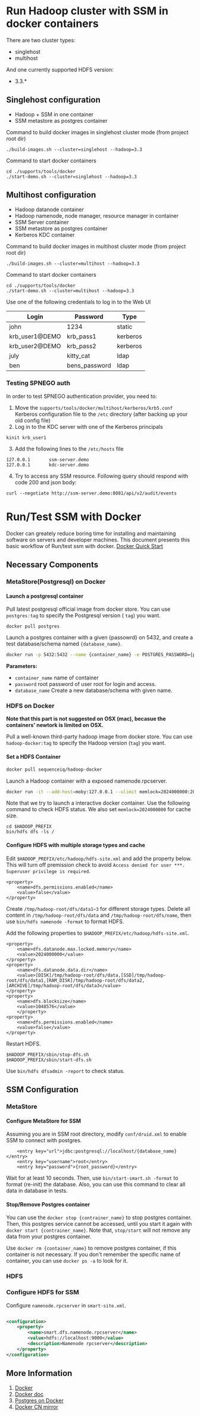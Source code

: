 # Run Hadoop cluster with SSM in docker containers

There are two cluster types:

* singlehost
* multihost

And one currently supported HDFS version:

* 3.3.*

## Singlehost configuration

* Hadoop + SSM in one container
* SSM metastore as postgres container

Command to build docker images in singlehost cluster mode (from project root dir)

```shell
./build-images.sh --cluster=singlehost --hadoop=3.3
```

Command to start docker containers

```shell
cd ./supports/tools/docker
./start-demo.sh --cluster=singlehost --hadoop=3.3
```

## Multihost configuration

* Hadoop datanode container
* Hadoop namenode, node manager, resource manager in container
* SSM Server container
* SSM metastore as postgres container
* Kerberos KDC container

Command to build docker images in multihost cluster mode (from project root dir)

```shell
./build-images.sh --cluster=multihost --hadoop=3.3
```

Command to start docker containers

```shell
cd ./supports/tools/docker
./start-demo.sh --cluster=multihost --hadoop=3.3
```

Use one of the following credentials to log in to the Web UI

| Login          | Password      | Type     |
|----------------|---------------|----------|
| john           | 1234          | static   |
| krb_user1@DEMO | krb_pass1     | kerberos |
| krb_user2@DEMO | krb_pass2     | kerberos |
| july           | kitty_cat     | ldap     |
| ben            | bens_password | ldap     |

### Testing SPNEGO auth

In order to test SPNEGO authentication provider, you need to:

1. Move the `supports/tools/docker/multihost/kerberos/krb5.conf` Kerberos configuration file to the `/etc` directory
   (after backing up your old config file)
2. Log in to the KDC server with one of the Kerberos principals

```shell
kinit krb_user1
```

3. Add the following lines to the `/etc/hosts` file

```
127.0.0.1       ssm-server.demo
127.0.0.1       kdc-server.demo
```

4. Try to access any SSM resource. Following query should respond with code 200 and json body:

```shell
curl --negotiate http://ssm-server.demo:8081/api/v2/audit/events
```

# Run/Test SSM with Docker

Docker can greately reduce boring time for installing and maintaining software on servers and developer machines. This
document presents this basic workflow of Run/test ssm with
docker. [Docker Quick Start](https://docs.docker.com/get-started/)

## Necessary Components

### MetaStore(Postgresql) on Docker

#### Launch a postgresql container

Pull latest postgresql official image from docker store. You can use `postgres:tag` to specify the Postgresql version (
`tag`) you want.

```
docker pull postgres
```

Launch a postgres container with a given {passowrd} on 5432, and create a test database/schema named `{database_name}`.

```bash
docker run -p 5432:5432 --name {container_name} -e POSTGRES_PASSWORD={password} -e POSTGRES_DB={database_name} -d postgres:latest
```

**Parameters:**

- `container_name` name of container
- `password` root password of user root for login and access.
- `database_name` Create a new database/schema with given name.

### HDFS on Docker

**Note that this part is not suggested on OSX (mac), becasue the containers' newtork is limited on OSX.**

Pull a well-known third-party hadoop image from docker store. You can use `hadoop-docker:tag` to specify the Hadoop
version (`tag`) you want.

#### Set a HDFS Container

```bash
docker pull sequenceiq/hadoop-docker
```

Launch a Hadoop container with a exposed namenode.rpcserver.

```bash
docker run -it --add-host=moby:127.0.0.1 --ulimit memlock=2024000000:2024000000 -p 9000:9000 --name=hadoop sequenceiq/hadoop-docker /etc/bootstrap.sh -bash
```

Note that we try to launch a interactive docker container. Use the following command to check HDFS status. We also set
`memlock=2024000000` for cache size.

```
cd $HADOOP_PREFIX
bin/hdfs dfs -ls /
```

#### Configure HDFS with multiple storage types and cache

Edit `$HADOOP_PREFIX/etc/hadoop/hdfs-site.xml` and add the property below. This will turn off premission check to avoid
`Access denied for user ***. Superuser privilege is required`.

```
<property>
    <name>dfs.permissions.enabled</name>
    <value>false</value>
</property>
```

Create `/tmp/hadoop-root/dfs/data1~3` for different storage types. Delete all content in `/tmp/hadoop-root/dfs/data` and
`/tmp/hadoop-root/dfs/name`, then use `bin/hdfs namenode -format` to format HDFS.

Add the following properties to `$HADOOP_PREFIX/etc/hadoop/hdfs-site.xml`.

```
<property>
	<name>dfs.datanode.max.locked.memory</name>
	<value>2024000000</value>
</property>
<property>
	<name>dfs.datanode.data.dir</name>
	<value>[DISK]/tmp/hadoop-root/dfs/data,[SSD]/tmp/hadoop-root/dfs/data1,[RAM_DISK]/tmp/hadoop-root/dfs/data2,[ARCHIVE]/tmp/hadoop-root/dfs/data3</value>
</property>
<property>
	<name>dfs.blocksize</name>
	<value>1048576</value>
	</property>
<property>
	<name>dfs.permissions.enabled</name>
	<value>false</value>
</property>
```

Restart HDFS.

```
$HADOOP_PREFIX/sbin/stop-dfs.sh
$HADOOP_PREFIX/sbin/start-dfs.sh
```

Use `bin/hdfs dfsadmin -report` to check status.

## SSM Configuration

### MetaStore

#### Configure MetaStore for SSM

Assuming you are in SSM root directory, modify `conf/druid.xml` to enable SSM to connect with postgres.

```
	<entry key="url">jdbc:postgresql://localhost/{database_name}</entry>
	<entry key="username">root</entry>
	<entry key="password">{root_password}</entry>
```

Wait for at least 10 seconds. Then, use `bin/start-smart.sh -format` to format (re-init) the database. Also, you can use
this command to clear all data in database in tests.

#### Stop/Remove Postgres container

You can use the `docker stop {contrainer_name}` to stop postgres container. Then, this postgres service cannot be
accessed, until you start it again with `docker start {contrainer_name}`. Note that, `stop/start` will not remove any
data from your postgres container.

Use `docker rm {container_name}` to remove postgres container, if this container is not necessary. If you don't remember
the specific name of container, you can use `docker ps -a` to look for it.

### HDFS

### Configure HDFS for SSM

Configure `namenode.rpcserver` in `smart-site.xml`.

```xml

<configuration>
    <property>
        <name>smart.dfs.namenode.rpcserver</name>
        <value>hdfs://localhost:9000</value>
        <description>Namenode rpcserver</description>
    </property>
</configuration>
```

## More Information

1. [Docker](https://www.docker.com/)
2. [Docker doc](https://docs.docker.com/)
3. [Postgres on Docker](https://store.docker.com/images/postgres)
4. [Docker CN mirror](https://www.docker-cn.com/registry-mirror) 

